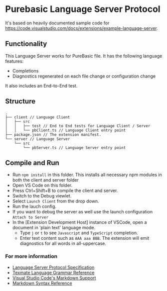 # Purebasic Language Server Protocol

It's based on heavily documented sample code for https://code.visualstudio.com/docs/extensions/example-language-server.


## Functionality

This Language Server works for PureBasic file. It has the following language features:
- Completions
- Diagnostics regenerated on each file change or configuration change

It also includes an End-to-End test.

## Structure

```
.
├── client // Language Client
│   ├── src
│   │   ├── test // End to End tests for Language Client / Server
│   │   └── pbClient.ts // Language Client entry point
├── package.json // The extension manifest.
└── server // Language Server
    └── src
        └── pbServer.ts // Language Server entry point
```

## Compile and Run

- Run `npm install` in this folder. This installs all necessary npm modules in both the client and server folder
- Open VS Code on this folder.
- Press Ctrl+Shift+B to compile the client and server.
- Switch to the Debug viewlet.
- Select `Launch Client` from the drop down.
- Run the lauch config.
- If you want to debug the server as well use the launch configuration `Attach to Server`
- In the [Extension Development Host] instance of VSCode, open a document in 'plain text' language mode.
  - Type `j` or `t` to see `Javascript` and `TypeScript` completion.
  - Enter text content such as `AAA aaa BBB`. The extension will emit diagnostics for all words in all-uppercase.

### For more information

* [Language Server Protocol Specification](https://microsoft.github.io/language-server-protocol/specification)
* [Texmate Language Grammar Reference](https://macromates.com/manual/en/language_grammars)
* [Visual Studio Code's Markdown Support](http://code.visualstudio.com/docs/languages/markdown)
* [Markdown Syntax Reference](https://help.github.com/articles/markdown-basics/)
